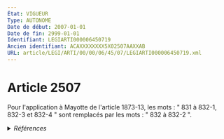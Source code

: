 ```yaml
---
État: VIGUEUR
Type: AUTONOME
Date de début: 2007-01-01
Date de fin: 2999-01-01
Identifiant: LEGIARTI000006450719
Ancien identifiant: ACAXXXXXXXX5X02507AAXXAB
URL: article/LEGI/ARTI/00/00/06/45/07/LEGIARTI000006450719.xml
---
```


<h1>Article 2507</h1>

Pour l'application à Mayotte de l'article 1873-13, les mots : " 831 à 832-1,
832-3 et 832-4 " sont remplacés par les mots : " 832 à 832-2 ".


<details>
  <summary><em>Références</em></summary>

  <h2>Articles faisant référence à l'article</h2>
  
  <ul>
    <li>
      <a href="https://legal.tricoteuses.fr//redirection/LEGIARTI000006444601?vers=git&vers=legifrance">Code civil - article 1873-13 AUTONOME VIGUEUR, en vigueur depuis le 2007-01-01</a> CITATION cible
    </li>
    <li>
      <a href="https://legal.tricoteuses.fr//redirection/LEGIARTI000006448201?vers=git&vers=legifrance">Code civil - article 2301 AUTONOME TRANSFERE, en vigueur du 2004-06-01 au 2006-03-24</a> CONCORDANCE cible
    </li>
    <li>
      <a href="https://legal.tricoteuses.fr//redirection/LEGIARTI000006444600?vers=git&vers=legifrance">Code civil - article 1873-13 AUTONOME MODIFIE, en vigueur du 1978-06-11 au 2007-01-01</a> CITATION cible
    </li>
    <li>
      <a href="https://legal.tricoteuses.fr//redirection/LEGIARTI000006448202?vers=git&vers=legifrance">Code civil - article 2301 AUTONOME MODIFIE, en vigueur du 2006-03-24 au 2022-01-01</a> CONCORDANCE cible
    </li>
    <li>
      <a href="https://legal.tricoteuses.fr//redirection/LEGIARTI000006284874?vers=git&vers=legifrance">Loi n° 2006-728 du 23 juin 2006 portant réforme des successions et des libéralités (1). - article 40 AUTONOME VIGUEUR, en vigueur depuis le 2007-01-01</a> MODIFICATION cible
    </li>
    <li>
      <a href="https://legal.tricoteuses.fr//redirection/LEGIARTI000044071216?vers=git&vers=legifrance">Code civil - article 2301 AUTONOME VIGUEUR, en vigueur depuis le 2022-01-01</a> CONCORDANCE cible
    </li>
  </ul>
  
  <h2>Références faites par l'article</h2>
  
  <ul>
    <li>
      2006-06-23 MODIFICATION source <a href="https://legal.tricoteuses.fr//redirection/LEGIARTI000006284874?vers=git&vers=legifrance">Loi n° 2006-728 du 23 juin 2006 portant réforme des successions et des libéralités (1). - article 40 AUTONOME VIGUEUR, en vigueur depuis le 2007-01-01</a>
    </li>
    <li>
      2999-01-01 CITATION source <a href="https://legal.tricoteuses.fr//redirection/LEGIARTI000006444600?vers=git&vers=legifrance">Code civil - article 1873-13 AUTONOME MODIFIE, en vigueur du 1978-06-11 au 2007-01-01</a>
    </li>
    <li>
      2999-01-01 CONCORDANCE source <a href="https://legal.tricoteuses.fr//redirection/LEGIARTI000006448201?vers=git&vers=legifrance">Code civil - article 2301 AUTONOME TRANSFERE, en vigueur du 2004-06-01 au 2006-03-24</a>
    </li>
    <li>
      2999-01-01 CONCORDE cible <a href="https://legal.tricoteuses.fr//redirection/LEGIARTI000006448201?vers=git&vers=legifrance">Code civil - article 2301 AUTONOME TRANSFERE, en vigueur du 2004-06-01 au 2006-03-24</a>
    </li>
    <li>
      CODIFICATION source Loi 1804-03-15
    </li>
  </ul>
</details>
